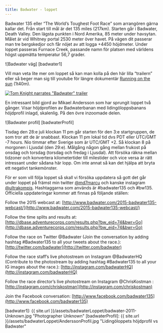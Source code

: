 ```yaml
---
title: Badwater - loppet
---
```


Badwater 135 eller “The World’s Toughest Foot Race” som arrangören gärna kallar det. Från start till mål är det 135 miles (217km). Starten går i Badwater, Death Valley. Den lägsta punkten i Nord Amerika, 85 meter under havsytan. Målet är vid Whitney portal 2530 meter över havet. På vägen dit passerar man tre bergskedjor och får nöjet av att logga +4450 höjdmeter. Under loppet passeras Furnace Creek, passande namn för platsen med världens högst uppmätta temperatur 56,7 grader.

![Badwater väg] [badwater1] 

Vill man veta lite mer om loppet så kan man kolla på den här lilla “trailern” eller så beger man sig till youtube för längre dokumentär [Running on the sun](https://www.youtube.com/watch?v=dl3laLhbCsw) (1t40m).

[![Tom Knight narrates "Badwater" trailer](http://img.youtube.com/vi/NqI8NxaGUz0/0.jpg)](http://www.youtube.com/watch?v=NqI8NxaGUz0)

En intressant bild gjord av Mikael Andersson som har sprungit loppet två gånger. Visar höjdprofilen av Badwaterbanan med lidingöloppsbanans höjdprofil inlagd, skalenlig. På den övre inzoomade delen.

![Badwater profil] [badwaterProfil] 

Tisdag den 28:e juli klockan 11 pm går starten för den 3:e startgruppen, de som tror att de är snabbast. Klockan 11 pm lokal tid dvs PDT eller UTC/GMT -7 hours. Nio timmar efter Sverige som är UTC/GMT +2. Så klockan 8 på morgonen i Ljusdal (den 29:e). Målgång någon gång mellan frukost på onsdag och torsdag (torsdag och fredag i Ljusdal). Att försöka räkna mellan tidzoner och konvertera kilometertider till milestider och vice versa är rätt intressant under sådana här lopp. Om inte annat så kan det hjälpa att bryta ett negativt tankemönster.

För er som vill följa loppet så skall vi försöka uppdatera så gott det går under loppet på främst min twitter [@md7marcu](http://twitter.com/md7marcu) och kanske instagram [@ultrakompis](http://instagram.com/ultrakompis). Hashtaggarna som används är #badwater135 och #bw135. Officiella uppdateringar kommer att finnas på följande ställen:

Follow the 2015 webcast at:
[http://www.badwater.com/2015-badwater135-webcast/](http://www.badwater.com/2015-badwater135-webcast/)

Follow the time splits and results at:
[http://dbase.adventurecorps.com/results.php?bw_eid=74&bwr=Go](http://dbase.adventurecorps.com/results.php?bw_eid=74&bwr=Go)

Follow the race on Twitter @Badwater (Join the conversation by adding hashtag #Badwater135 to all your tweets about the race.):
[http://twitter.com/badwater](http://twitter.com/badwater)

Follow the race staff’s live photostream on Instagram @BadwaterHQ (Contribute to the photostream by adding hashtag #Badwater135 to all your IG images about the race.):
[http://instagram.com/badwaterHQ](http://instagram.com/badwaterHQ)

Follow the race director’s live photostream on Instagram @ChrisKostman :
[http://instagram.com/chriskostman](http://instagram.com/chriskostman)

Join the Facebook conversation:
[http://www.facebook.com/badwater135](http://www.facebook.com/badwater135)

[badwater1]: {{ site.url }}/assets/badwaterLoppet/badwater-2011-Unknown.jpg "Photographer Unknown"
[badwaterProfil]: {{ site.url }}/assets/badwaterLoppet/AnderssonProfil.jpg "Lidingöloppets höjdprofil vs Badwater"